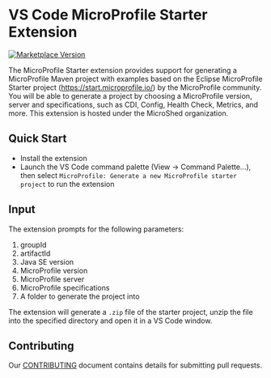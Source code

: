 # VS Code MicroProfile Starter Extension

[![Marketplace Version](https://vsmarketplacebadge.apphb.com/version/MicroProfile-Community.mp-starter-vscode-ext.svg "Current Release")](https://marketplace.visualstudio.com/items?itemName=MicroProfile-Community.mp-starter-vscode-ext)

The MicroProfile Starter extension provides support for generating a MicroProfile Maven project with examples based on the Eclipse MicroProfile Starter project (https://start.microprofile.io/) by the MicroProfile community. You will be able to generate a project by choosing a MicroProfile version, server and specifications, such as CDI, Config, Health Check, Metrics, and more.  This extension is hosted under the MicroShed organization. 

## Quick Start
* Install the extension 
* Launch the VS Code command palette (View -> Command Palette...), then select `MicroProfile: Generate a new MicroProfile starter project` to run the extension

## Input

The extension prompts for the following parameters:
1. groupId
2. artifactId 
3. Java SE version
4. MicroProfile version
5. MicroProfile server
6. MicroProfile specifications
7. A folder to generate the project into

The extension will generate a `.zip` file of the starter project, unzip the file into the specified directory and open it in a VS Code window.

## Contributing
Our [CONTRIBUTING](CONTRIBUTING.md) document contains details for submitting pull requests.
